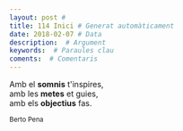 ```yaml
---
layout: post #
title: 114 Inici # Generat automàticament
date: 2018-02-07 # Data
description:  # Argument
keywords:  # Paraules clau
coments:  # Comentaris
---
```


Amb el **somnis** t'inspires, <br />
amb les **metes** et guies, <br />
amb els **objectius** fas. <br />

<small>Berto Pena</small>
